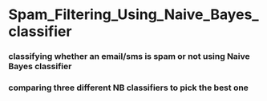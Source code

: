 # Spam_Filtering_Using_Naive_Bayes_classifier

### classifying whether an email/sms is spam or not using Naive Bayes classifier
### comparing three different NB classifiers to pick the best one 
